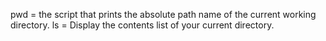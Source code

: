 pwd = the script that prints the absolute path name of the current working directory.
ls = Display the contents list of your current directory.

